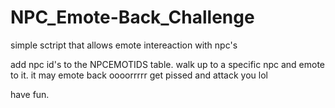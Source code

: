 NPC_Emote-Back_Challenge
========================

simple sctript that allows emote intereaction with npc's

add npc id's to the NPCEMOTIDS table.
walk up to a specific npc and emote to it. it may emote back oooorrrrr get pissed and attack you lol

have fun.
